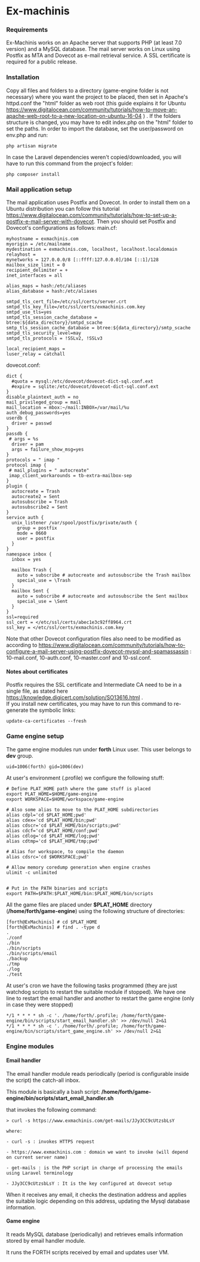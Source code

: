# Ex-machinis

### Requirements

Ex-Machinis works on an Apache server that supports PHP (at least 7.0 version) and a MySQL database.
The mail server works on Linux using Postfix as MTA and Dovecot as e-mail retrieval service.
A SSL certificate is required for a public release.

### Installation

Copy all files and folders to a directory (game-engine folder is not necessary) where you want the project to be placed, then set in Apache's httpd.conf the "html" folder as web root (this guide explains it for Ubuntu <a href="https://www.digitalocean.com/community/tutorials/how-to-move-an-apache-web-root-to-a-new-location-on-ubuntu-16-04">https://www.digitalocean.com/community/tutorials/how-to-move-an-apache-web-root-to-a-new-location-on-ubuntu-16-04</a> ) . If the folders structure is changed, you may have to edit index.php on the "html" folder to set the paths.
In order to import the database, set the user/password on env.php and run: 
```
php artisan migrate
```
In case the Laravel dependencies weren't copied/downloaded, you will have to run this command from the project's folder:
```
php composer install
```

### Mail application setup

The mail application uses Postfix and Dovecot. In order to install them on a Ubuntu distribution you can follow this tutorial <a href="https://www.digitalocean.com/community/tutorials/how-to-set-up-a-postfix-e-mail-server-with-dovecot">https://www.digitalocean.com/community/tutorials/how-to-set-up-a-postfix-e-mail-server-with-dovecot</a>.
Then you should set Postfix and Dovecot's configurations as follows:
main.cf:
```
myhostname = exmachinis.com
myorigin = /etc/mailname
mydestination = exmachinis.com, localhost, localhost.localdomain
relayhost =
mynetworks = 127.0.0.0/8 [::ffff:127.0.0.0]/104 [::1]/128
mailbox_size_limit = 0
recipient_delimiter = +
inet_interfaces = all

alias_maps = hash:/etc/aliases
alias_database = hash:/etc/aliases

smtpd_tls_cert_file=/etc/ssl/certs/server.crt
smtpd_tls_key_file=/etc/ssl/certs/exmachinis.com.key
smtpd_use_tls=yes
smtpd_tls_session_cache_database = btree:${data_directory}/smtpd_scache
smtp_tls_session_cache_database = btree:${data_directory}/smtp_scache
smtpd_tls_security_level=may
smtpd_tls_protocols = !SSLv2, !SSLv3

local_recipient_maps =
luser_relay = catchall
```
dovecot.conf:
```
dict {
  #quota = mysql:/etc/dovecot/dovecot-dict-sql.conf.ext
  #expire = sqlite:/etc/dovecot/dovecot-dict-sql.conf.ext
}
disable_plaintext_auth = no
mail_privileged_group = mail
mail_location = mbox:~/mail:INBOX=/var/mail/%u
auth_debug_passwords=yes
userdb {
  driver = passwd
}
passdb {
 # args = %s
  driver = pam
  args = failure_show_msg=yes
}
protocols = " imap "
protocol imap {
 # mail_plugins = " autocreate"
 imap_client_workarounds = tb-extra-mailbox-sep
}
plugin {
  autocreate = Trash
  autocreate2 = Sent
  autosubscribe = Trash
  autosubscribe2 = Sent
}
service auth {
  unix_listener /var/spool/postfix/private/auth {
    group = postfix
    mode = 0660
    user = postfix
  }
}
namespace inbox {
  inbox = yes

  mailbox Trash {
    auto = subscribe # autocreate and autosubscribe the Trash mailbox
    special_use = \Trash
  }
  mailbox Sent {
    auto = subscribe # autocreate and autosubscribe the Sent mailbox
    special_use = \Sent
  }
}
ssl=required
ssl_cert = </etc/ssl/certs/abec1e3c92ff8964.crt
ssl_key = </etc/ssl/certs/exmachinis.com.key
```
Note that other Dovecot configuration files also need to be modified as according to https://www.digitalocean.com/community/tutorials/how-to-configure-a-mail-server-using-postfix-dovecot-mysql-and-spamassassin : 10-mail.conf, 10-auth.conf, 10-master.conf and 10-ssl.conf.
#### Notes about certificates
Postfix requires the SSL certificate and Intermediate CA need to be in a single file, as stated here https://knowledge.digicert.com/solution/SO13616.html .  
If you install new certificates, you may have to run this command to re-generate the symbolic links:
```
update-ca-certificates --fresh
```

### Game engine setup

The game engine modules run under **forth** Linux user. This user belongs to **dev** group. 

```
uid=1006(forth) gid=1006(dev) 
```


At user's environment (.profile) we configure the following stuff:

```
# Define PLAT_HOME path where the game stuff is placed
export PLAT_HOME=$HOME/game-engine
export WORKSPACE=$HOME/workspace/game-engine

# Also some alias to move to the PLAT_HOME subdirectories
alias cdpl='cd $PLAT_HOME;pwd'
alias cdex='cd $PLAT_HOME/bin;pwd'
alias cdscr='cd $PLAT_HOME/bin/scripts;pwd'
alias cdcf='cd $PLAT_HOME/conf;pwd'
alias cdlog='cd $PLAT_HOME/log;pwd'
alias cdtmp='cd $PLAT_HOME/tmp;pwd'

# Alias for workspace, to compile the daemon
alias cdsrc='cd $WORKSPACE;pwd'

# Allow memory coredump generation when engine crashes
ulimit -c unlimited


# Put in the PATH binaries and scripts
export PATH=$PATH:$PLAT_HOME/bin:$PLAT_HOME/bin/scripts
```

All the game files are placed under **$PLAT_HOME** directory (**/home/forth/game-engine**) using the following structure of directories:

```
[forth@ExMachinis] # cd $PLAT_HOME
[forth@ExMachinis] # find . -type d
.
./conf
./bin
./bin/scripts
./bin/scripts/email
./backup
./tmp
./log
./test
```

At user's cron we have the following tasks programmed (they are just watchdog scripts to restart the suitable module if stopped).
We have one line to restart the email handler and another to restart the game engine (only in case they were stopped)

```
*/1 * * * * sh -c '. /home/forth/.profile; /home/forth/game-engine/bin/scripts/start_email_handler.sh' >> /dev/null 2>&1
*/1 * * * * sh -c '. /home/forth/.profile; /home/forth/game-engine/bin/scripts/start_game_engine.sh' >> /dev/null 2>&1
```

### Engine modules

#### Email handler

The email handler module reads periodically (period is configurable inside the script) the catch-all inbox. 

This module is basically a bash script: **/home/forth/game-engine/bin/scripts/start_email_handler.sh**

that invokes the following command: 

```
> curl -s https://www.exmachinis.com/get-mails/JJy3CC9cUtzsbLsY

where:

- curl -s : invokes HTTPS request

- https://www.exmachinis.com : domain we want to invoke (will depend on current server name)

- get-mails : is the PHP script in charge of processing the emails using Laravel terminology

- JJy3CC9cUtzsbLsY : It is the key configured at dovecot setup
```


When it receives any email, it checks the destination address and applies the suitable logic depending on this address, updating the Mysql database information.


#### Game engine

It reads MySQL database (periodically) and retrieves emails information stored by email handler module.

It runs the FORTH scripts received by email and updates user VM.


